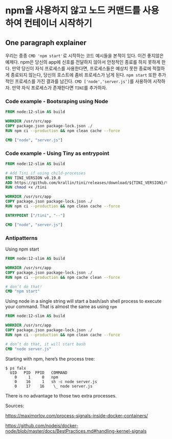 # npm을 사용하지 않고 노드 커맨드를 사용하여 컨테이너 시작하기

## One paragraph explainer

우리는 종종 `CMD 'npm start'`로 시작하는 코드 예시들을 본적이 있다. 이건 좋지않은 예제다. npm은 당신의 app에 신호를 전달하지 않아서 안정적인 종료를 하지 못하게 한다. 만약 당신이 자식 프로세스를 사용한다면, 프로세스들은 예상치 못한 종료에 적절하게 종료되지 않는다, 당신의 호스트에 좀비 프로세스가 남게 된다. `npm start` 또한 추가적인 프로세스를 가진 결과를 남긴다. `CMD ['node','server.js']`를 사용하여 시작하자. 만약 자식 프로세스가 존재한다면 `TINI`를 추가하자.

### Code example - Bootsraping using Node

```dockerfile
FROM node:12-slim AS build

WORKDIR /usr/src/app
COPY package.json package-lock.json ./
RUN npm ci --production && npm clean cache --force

CMD ["node", "server.js"]
```

### Code example - Using Tiny as entrypoint

```dockerfile
FROM node:12-slim AS build

# Add Tini if using child-processes
ENV TINI_VERSION v0.19.0
ADD https://github.com/krallin/tini/releases/download/${TINI_VERSION}/tini /tini
RUN chmod +x /tini

WORKDIR /usr/src/app
COPY package.json package-lock.json ./
RUN npm ci --production && npm clean cache --force

ENTRYPOINT ["/tini", "--"]

CMD ["node", "server.js"]
```

### Antipatterns

Using npm start

```dockerfile
FROM node:12-slim AS build

WORKDIR /usr/src/app
COPY package.json package-lock.json ./
RUN npm ci --production && npm cache clean --force

# don’t do that!
CMD "npm start"
```

Using node in a single string will start a bash/ash shell process to execute your command. That is almost the same as using `npm`

```dockerfile
FROM node:12-slim AS build

WORKDIR /usr/src/app
COPY package.json package-lock.json ./
RUN npm ci --production && npm clean cache --force

# don’t do that, it will start bash
CMD "node server.js"
```

Starting with npm, here’s the process tree:

```console
$ ps falx
  UID   PID  PPID   COMMAND
    0     1     0   npm
    0    16     1   sh -c node server.js
    0    17    16    \_ node server.js
```

There is no advantage to those two extra processes.

Sources:

https://maximorlov.com/process-signals-inside-docker-containers/

https://github.com/nodejs/docker-node/blob/master/docs/BestPractices.md#handling-kernel-signals
